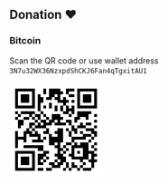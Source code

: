## Donation :heart:

### Bitcoin
Scan the QR code or use wallet address `3N7u32WX36NzxpdShCKJ6Fan4qTgxitAU1`

![Donate Bitcoin](images/btc-qr-code.png)
